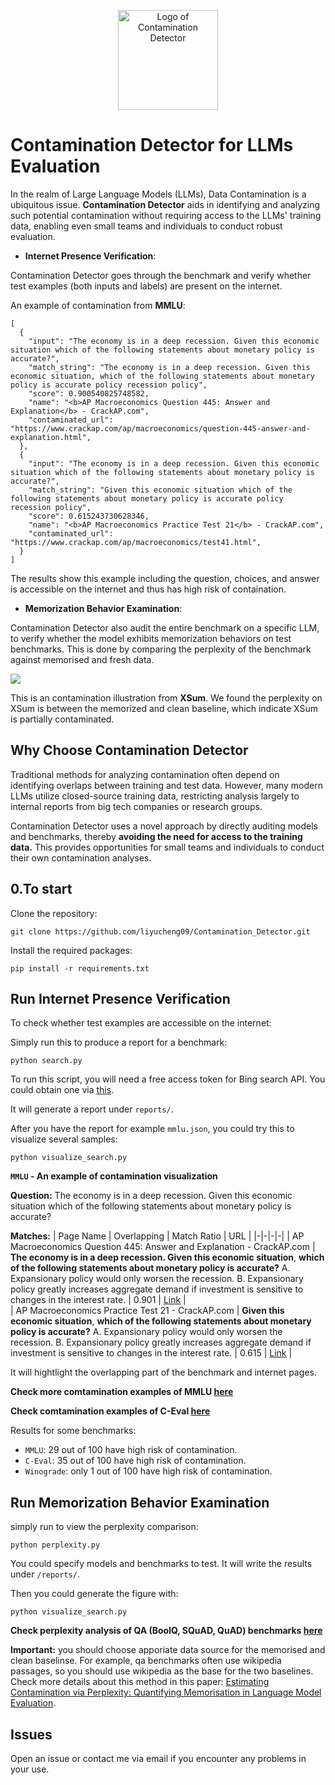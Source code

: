 <p align="center">
    <img src="https://github.com/liyucheng09/Contamination_Detector/blob/master/pics/logo.png" alt="Logo of Contamination Detector" width="auto" height="160" />
</p>

# Contamination Detector for LLMs Evaluation

In the realm of Large Language Models (LLMs), Data Contamination is a ubiquitous issue. **Contamination Detector** aids in identifying and analyzing such potential contamination without requiring access to the LLMs' training data, enabling even small teams and individuals to conduct robust evaluation.

- **Internet Presence Verification**:

Contamination Detector goes through the benchmark and verify whether test examples (both inputs and labels) are present on the internet.

An example of contamination from **MMLU**:

```
[
  {
    "input": "The economy is in a deep recession. Given this economic situation which of the following statements about monetary policy is accurate?",
    "match_string": "The economy is in a deep recession. Given this economic situation, which of the following statements about monetary policy is accurate policy recession policy",
    "score": 0.900540825748582,
    "name": "<b>AP Macroeconomics Question 445: Answer and Explanation</b> - CrackAP.com",
    "contaminated_url": "https://www.crackap.com/ap/macroeconomics/question-445-answer-and-explanation.html",
  },
  {
    "input": "The economy is in a deep recession. Given this economic situation which of the following statements about monetary policy is accurate?",
    "match_string": "Given this economic situation which of the following statements about monetary policy is accurate policy recession policy",
    "score": 0.615243730628346,
    "name": "<b>AP Macroeconomics Practice Test 21</b> - CrackAP.com",
    "contaminated_url": "https://www.crackap.com/ap/macroeconomics/test41.html",
  }
]
```

The results show this example including the question, choices, and answer is accessible on the internet and thus has high risk of containation.

- **Memorization Behavior Examination**:

Contamination Detector also audit the entire benchmark on a specific LLM, to verify whether the model exhibits memorization behaviors on test benchmarks. This is done by comparing the perplexity of the benchmark against memorised and fresh data.

![](https://github.com/liyucheng09/Contamination_Detector/blob/master/pics/xsum.png)

This is an contamination illustration from **XSum**. We found the perplexity on XSum is between the memorized and clean baseline, which indicate XSum is partially contaminated.

## Why Choose Contamination Detector

Traditional methods for analyzing contamination often depend on identifying overlaps between training and test data. However, many modern LLMs utilize closed-source training data, restricting analysis largely to internal reports from big tech companies or research groups.

Contamination Detector uses a novel approach by directly auditing models and benchmarks, thereby **avoiding the need for access to the training data.** This provides opportunities for small teams and individuals to conduct their own contamination analyses.

## 0.To start

Clone the repository:

```
git clone https://github.com/liyucheng09/Contamination_Detector.git
```

Install the required packages:

```
pip install -r requirements.txt
```

## Run Internet Presence Verification

To check whether test examples are accessible on the internet:

Simply run this to produce a report for a benchmark:

```
python search.py
```

To run this script, you will need a free access token for Bing search API. You could obtain one via [this](https://www.microsoft.com/en-us/bing/apis/bing-web-search-api).

It will generate a report under `reports/`.

After you have the report for example `mmlu.json`, you could try this to visualize several samples:

```
python visualize_search.py
```

**`MMLU` - An example of contamination visualization**

**Question:** The economy is in a deep recession. Given this economic situation which of the following statements about monetary policy is accurate?

**Matches:**
| Page Name | Overlapping | Match Ratio | URL |
|-|-|-|-|
| AP Macroeconomics Question 445: Answer and Explanation - CrackAP.com | **The economy is in a deep recession. Given this economic situation**, **which of the following statements about monetary policy is accurate?** A. Expansionary policy would only worsen the recession. B. Expansionary policy greatly increases aggregate demand if investment is sensitive to changes in the interest rate. | 0.901 | [Link](https://www.crackap.com/ap/macroeconomics/question-445-answer-and-explanation.html) |  
| AP Macroeconomics Practice Test 21 - CrackAP.com | **Given this economic situation**, **which of the following statements about monetary policy is accurate?** A. Expansionary policy would only worsen the recession. B. Expansionary policy greatly increases aggregate demand if investment is sensitive to changes in the interest rate. | 0.615 | [Link](https://www.crackap.com/ap/macroeconomics/test41.html) |

It will hightlight the overlapping part of the benchmark and internet pages.

**Check more comtamination examples of MMLU [here](https://htmlpreview.github.io/?https://github.com/liyucheng09/Contamination_Detector/blob/master/reports/mmlu.html)**

**Check comtamination examples of C-Eval [here](https://htmlpreview.github.io/?https://github.com/liyucheng09/Contamination_Detector/blob/master/reports/ceval.html)**

Results for some benchmarks:
- `MMLU`: 29 out of 100 have high risk of contamination.
- `C-Eval`: 35 out of 100 have high risk of contamination.
- `Winograde`: only 1 out of 100 have high risk of contamination.

## Run Memorization Behavior Examination

simply run to view the perplexity comparison:

```
python perplexity.py
```

You could specify models and benchmarks to test. It will write the results under `/reports/`.

Then you could generate the figure with:

```
python visualize_search.py
```

**Check perplexity analysis of QA (BoolQ, SQuAD, QuAD) benchmarks [here](https://github.com/liyucheng09/Contamination_Detector/blob/master/pics/qa.png)**

**Important:** you should choose apporiate data source for the memorised and clean baselinse. For example, qa benchmarks often use wikipedia passages, so you should use wikipedia as the base for the two baselines.
Check more details about this method in this paper: [Estimating Contamination via Perplexity: Quantifying Memorisation in Language Model Evaluation](https://arxiv.org/abs/2309.10677).

## Issues

Open an issue or contact me via email if you encounter any problems in your use.
